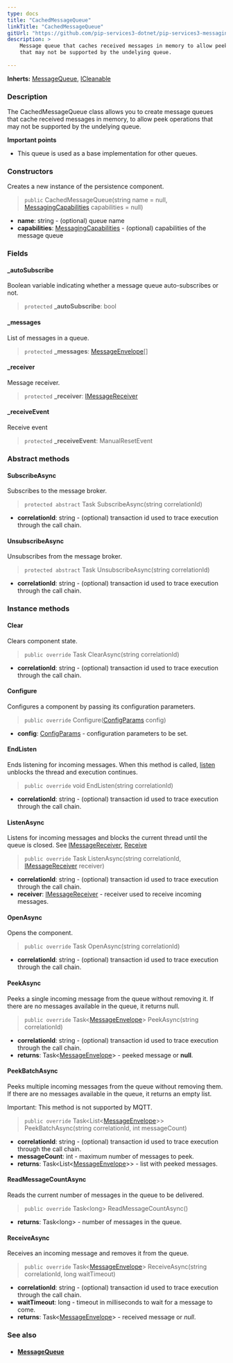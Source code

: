 ```yaml
---
type: docs
title: "CachedMessageQueue"
linkTitle: "CachedMessageQueue"
gitUrl: "https://github.com/pip-services3-dotnet/pip-services3-messaging-dotnet"
description: >
    Message queue that caches received messages in memory to allow peek operations
    that may not be supported by the undelying queue.
 
---
```


**Inherts:** [MessageQueue](../message_queue), [ICleanable](../../../commons/run/icleanable) 

### Description

The CachedMessageQueue class allows you to create message queues that cache received messages in memory, to allow peek operations that may not be supported by the undelying queue.

**Important points**

- This queue is used as a base implementation for other queues.

### Constructors
Creates a new instance of the persistence component.

> `public` CachedMessageQueue(string name = null, [MessagingCapabilities](../messaging_capabilities) capabilities = null)

- **name**: string - (optional) queue name
- **capabilities**: [MessagingCapabilities](../messaging_capabilities) - (optional) capabilities of the message queue

### Fields

<span class="hide-title-link">

#### _autoSubscribe
Boolean variable indicating whether a message queue auto-subscribes or not.  

> `protected` **_autoSubscribe**: bool

#### _messages
List of messages in a queue. 

> `protected` **_messages**: [MessageEnvelope](../message_envelope)[]

#### _receiver
Message receiver.

> `protected` **_receiver**: [IMessageReceiver](../imessage_receiver)

#### _receiveEvent
Receive event
> `protected` **_receiveEvent**: ManualResetEvent

</span>

### Abstract methods

#### SubscribeAsync
Subscribes to the message broker.

> `protected abstract` Task SubscribeAsync(string correlationId)

- **correlationId**: string - (optional) transaction id used to trace execution through the call chain.


#### UnsubscribeAsync
Unsubscribes from the message broker.

> `protected abstract` Task UnsubscribeAsync(string correlationId)

- **correlationId**: string - (optional) transaction id used to trace execution through the call chain.



### Instance methods

#### Clear
Clears component state.

> `public override` Task ClearAsync(string correlationId)

- **correlationId**: string - (optional) transaction id used to trace execution through the call chain.

#### Configure
Configures a component by passing its configuration parameters.

> `public override` Configure([ConfigParams](../../../commons/config/config_params) config)

- **config**: [ConfigParams](../../../commons/config/config_params) - configuration parameters to be set.

#### EndListen
Ends listening for incoming messages.
When this method is called, [listen](#listen) unblocks the thread and execution continues.

> `public override` void EndListen(string correlationId)

- **correlationId**: string - (optional) transaction id used to trace execution through the call chain.

#### ListenAsync
Listens for incoming messages and blocks the current thread until the queue is closed.
See [IMessageReceiver](../imessage_receiver), [Receive](#receive)

> `public override` Task ListenAsync(string correlationId, [IMessageReceiver](../imessage_receiver) receiver)

- **correlationId**: string - (optional) transaction id used to trace execution through the call chain.
- **receiver**: [IMessageReceiver](../imessage_receiver) - receiver used to receive incoming messages.


#### OpenAsync
Opens the component.

> `public override` Task OpenAsync(string correlationId)

- **correlationId**: string - (optional) transaction id used to trace execution through the call chain.


#### PeekAsync
Peeks a single incoming message from the queue without removing it.
If there are no messages available in the queue, it returns null.

> `public override` Task\<[MessageEnvelope](../message_envelope)\> PeekAsync(string correlationId)

- **correlationId**: string - (optional) transaction id used to trace execution through the call chain.
- **returns**: Task\<[MessageEnvelope](../message_envelope)\> - peeked message or **null**.


#### PeekBatchAsync
Peeks multiple incoming messages from the queue without removing them.
If there are no messages available in the queue, it returns an empty list.

Important: This method is not supported by MQTT.

> `public override` Task\<List\<[MessageEnvelope](../message_envelope)\>\> PeekBatchAsync(string correlationId, int messageCount)

- **correlationId**: string - (optional) transaction id used to trace execution through the call chain.
- **messageCount**: int - maximum number of messages to peek.
- **returns**: Task\<List\<[MessageEnvelope](../message_envelope)\>\> - list with peeked messages.

#### ReadMessageCountAsync
Reads the current number of messages in the queue to be delivered.

> `public override` Task\<long\> ReadMessageCountAsync()

- **returns**: Task\<long\> - number of messages in the queue.

#### ReceiveAsync
Receives an incoming message and removes it from the queue.

> `public override` Task<[MessageEnvelope](../message_envelope)> ReceiveAsync(string correlationId, long waitTimeout)

- **correlationId**: string - (optional) transaction id used to trace execution through the call chain.
- **waitTimeout**: long - timeout in milliseconds to wait for a message to come.
- **returns**: Task<[MessageEnvelope](../message_envelope)> - received message or *null*.



### See also
- #### [MessageQueue](../message_queue)
